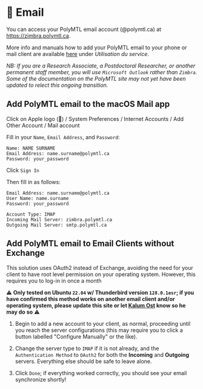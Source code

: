 # <span>📧</span> Email

You can access your PolyMTL email account (@polymtl.ca) at https://zimbra.polymtl.ca.

More info and manuals how to add your PolyMTL email to your phone or mail client are available [here](https://www.polymtl.ca/si/courrier-electronique) under _Utilisation du service_.

_NB: If you are a Research Associate, a Postdoctoral Researcher, or another permanent staff member, you will use `Microsoft Outlook` rather than `Zimbra`. Some of the documentation on the PolyMTL site may not yet have been updated to relect this ongoing transition._

## Add PolyMTL email to the macOS Mail app

Click on Apple logo () / System Preferences / Internet Accounts / Add Other Account / Mail account

Fill in your `Name`, `Email Address`, and `Password`:

```
Name: NAME SURNAME
Email Address: name.surname@polymtl.ca
Password: your_password
```

Click `Sign In`

Then fill in as follows:

```
Email Address: name.surname@polymtl.ca
User Name: name.surname
Password: your_password

Account Type: IMAP
Incoming Mail Server: zimbra.polymtl.ca
Outgoing Mail Server: smtp.polymtl.ca
```

## Add PolyMTL email to Email Clients without Exchange

This solution uses OAuth2 instead of Exchange, avoiding the need for your client to have root level permission on your operating system. However, this requires you to log-in in once a month

⚠️ **Only tested on Ubuntu `22.04` w/ Thunderbird version `128.0.1esr`; if you have confirmed this method works on another email client and/or operating system, please update this site or let [Kalum Ost](mailto:kalum.ost@polymtl.ca) know so he may do so** ⚠️

1. Begin to add a new account to your client, as normal, proceeding until you reach the server configurations (this may require you to click a button labelled "Configure Manually" or the like).

2. Change the server type to `IMAP` if it is not already, and the `Authentication Method` to `OAuth2` for both the **Incoming** and **Outgoing** servers. Everything else should be safe to leave alone.

3. Click `Done`; if everything worked correctly, you should see your email synchronize shortly!
